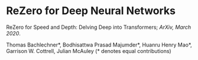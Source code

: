 # ReZero for Deep Neural Networks

ReZero for Speed and Depth: Delving Deep into Transformers; *ArXiv, March 2020*.

Thomas Bachlechner*, Bodhisattwa Prasad Majumder*, Huanru Henry Mao*, Garrison W. Cottrell, Julian McAuley (* denotes equal contributions)
